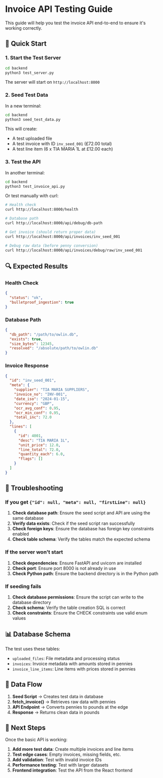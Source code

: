 # Invoice API Testing Guide

This guide will help you test the invoice API end-to-end to ensure it's working correctly.

## 🚀 Quick Start

### 1. Start the Test Server

```bash
cd backend
python3 test_server.py
```

The server will start on `http://localhost:8000`

### 2. Seed Test Data

In a new terminal:

```bash
cd backend
python3 seed_test_data.py
```

This will create:
- A test uploaded file
- A test invoice with ID `inv_seed_001` (£72.00 total)
- A test line item (6 x TIA MARIA 1L at £12.00 each)

### 3. Test the API

In another terminal:

```bash
cd backend
python3 test_invoice_api.py
```

Or test manually with curl:

```bash
# Health check
curl http://localhost:8000/health

# Database path
curl http://localhost:8000/api/debug/db-path

# Get invoice (should return proper data)
curl http://localhost:8000/api/invoices/inv_seed_001

# Debug raw data (before penny conversion)
curl http://localhost:8000/api/invoices/debug/raw/inv_seed_001
```

## 🔍 Expected Results

### Health Check
```json
{
  "status": "ok",
  "bulletproof_ingestion": true
}
```

### Database Path
```json
{
  "db_path": "/path/to/owlin.db",
  "exists": true,
  "size_bytes": 12345,
  "resolved": "/absolute/path/to/owlin.db"
}
```

### Invoice Response
```json
{
  "id": "inv_seed_001",
  "meta": {
    "supplier": "TIA MARIA SUPPLIERS",
    "invoice_no": "INV-001",
    "date_iso": "2024-01-15",
    "currency": "GBP",
    "ocr_avg_conf": 0.95,
    "ocr_min_conf": 0.95,
    "total_inc": 72.0
  },
  "lines": [
    {
      "id": 4001,
      "desc": "TIA MARIA 1L",
      "unit_price": 12.0,
      "line_total": 72.0,
      "quantity_each": 6.0,
      "flags": []
    }
  ]
}
```

## 🐛 Troubleshooting

### If you get `{"id": null, "meta": null, "firstLine": null}`

1. **Check database path**: Ensure the seed script and API are using the same database
2. **Verify data exists**: Check if the seed script ran successfully
3. **Check foreign keys**: Ensure the database has foreign key constraints enabled
4. **Check table schema**: Verify the tables match the expected schema

### If the server won't start

1. **Check dependencies**: Ensure FastAPI and uvicorn are installed
2. **Check port**: Ensure port 8000 is not already in use
3. **Check Python path**: Ensure the backend directory is in the Python path

### If seeding fails

1. **Check database permissions**: Ensure the script can write to the database directory
2. **Check schema**: Verify the table creation SQL is correct
3. **Check constraints**: Ensure the CHECK constraints use valid enum values

## 📊 Database Schema

The test uses these tables:

- `uploaded_files`: File metadata and processing status
- `invoices`: Invoice metadata with amounts stored in pennies
- `invoice_line_items`: Line items with prices stored in pennies

## 🔄 Data Flow

1. **Seed Script** → Creates test data in database
2. **fetch_invoice()** → Retrieves raw data with pennies
3. **API Endpoint** → Converts pennies to pounds at the edge
4. **Response** → Returns clean data in pounds

## 🎯 Next Steps

Once the basic API is working:

1. **Add more test data**: Create multiple invoices and line items
2. **Test edge cases**: Empty invoices, missing fields, etc.
3. **Add validation**: Test with invalid invoice IDs
4. **Performance testing**: Test with larger datasets
5. **Frontend integration**: Test the API from the React frontend 